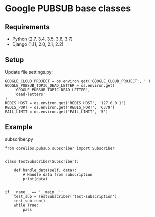 # Google PUBSUB base classes

## Requirements
- Python (2.7, 3.4, 3.5, 3.6, 3.7)
- Django (1.11, 2.0, 2.1, 2.2)

## Setup
Update file settings.py:
```
GOOGLE_CLOUD_PROJECT = os.environ.get('GOOGLE_CLOUD_PROJECT', '')
GOOGLE_PUBSUB_TOPIC_DEAD_LETTER = os.environ.get(
    'GOOGLE_PUBSUB_TOPIC_DEAD_LETTER',
    'dead-letters'
)
REDIS_HOST = os.environ.get('REDIS_HOST', '127.0.0.1')
REDIS_PORT = os.environ.get('REDIS_PORT', '6379')
FAIL_LIMIT = os.environ.get('FAIL_LIMIT', '5')
```

## Example
subscriber.py
```
from corelibs.pubsub.subscriber import Subscriber


class TestSubscriber(Subscriber):

    def handle_data(self, data):
        # Handle data from subscription
        print(data)


if __name__ == '__main__':
	test_sub = TestSubscriber('test-subscription')
    test_sub.run()
    while True:
        pass
```
